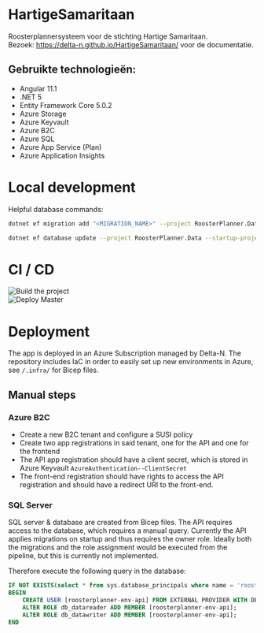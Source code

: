 # HartigeSamaritaan

Roosterplannersysteem voor de stichting Hartige Samaritaan.  
Bezoek: https://delta-n.github.io/HartigeSamaritaan/ voor de documentatie.

## Gebruikte technologieën:

- Angular 11.1
- .NET 5
- Entity Framework Core 5.0.2
- Azure Storage
- Azure Keyvault
- Azure B2C
- Azure SQL
- Azure App Service (Plan)
- Azure Application Insights

# Local development

Helpful database commands:

```bash
dotnet ef migration add "<MIGRATION_NAME>" --project RoosterPlanner.Data --startup-project RoosterPlanner.Api
```

```bash
dotnet ef database update --project RoosterPlanner.Data --startup-project RoosterPlanner.Api
```

# CI / CD

![Build the project](https://github.com/Delta-N/HartigeSamaritaan/workflows/Build%20the%20project/badge.svg)  
![Deploy Master](https://github.com/Delta-N/HartigeSamaritaan/workflows/Deploy%20Master/badge.svg)

# Deployment

The app is deployed in an Azure Subscription managed by Delta-N. The repository includes IaC in order to easily set up new environments in Azure, see `/.infra/` for Bicep files.

## Manual steps

### Azure B2C

- Create a new B2C tenant and configure a SUSI policy
- Create two app registrations in said tenant, one for the API and one for the frontend
- The API app registration should have a client secret, which is stored in Azure Keyvault `AzureAuthentication--ClientSecret`
- The front-end registration should have rights to access the API registration and should have a redirect URI to the front-end.

### SQL Server

SQL server & database are created from Bicep files. The API requires access to the database, which requires a manual query. Currently the API applies migrations on startup and thus requires the owner role. Ideally both the migrations and the role assignment would be executed from the pipeline, but this is currently not implemented.

Therefore execute the following query in the database:

```sql
IF NOT EXISTS(select * from sys.database_principals where name = 'roosterplanner-env-api')
BEGIN
    CREATE USER [roosterplanner-env-api] FROM EXTERNAL PROVIDER WITH DEFAULT_SCHEMA=[dbo];
    ALTER ROLE db_datareader ADD MEMBER [roosterplanner-env-api];
    ALTER ROLE db_datawriter ADD MEMBER [roosterplanner-env-api];
END
```
